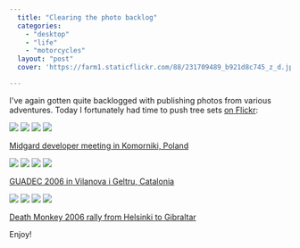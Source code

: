 ```yaml
---
  title: "Clearing the photo backlog"
  categories: 
    - "desktop"
    - "life"
    - "motorcycles"
  layout: "post"
  cover: 'https://farm1.staticflickr.com/88/231709489_b921d8c745_z_d.jpg?zz=1'

---
```

I've again gotten quite backlogged with publishing photos from various adventures. Today I fortunately had time to push tree sets [on Flickr][1]:

<a href="http://www.flickr.com/photos/bergie/231727544/in/set-72157594264807142/"><img src="http://static.flickr.com/82/231727544_dc4c74b75f_s.jpg" /></a>
<a href="http://www.flickr.com/photos/bergie/231731916/in/set-72157594264807142/"><img src="http://static.flickr.com/79/231731916_b8f743631d_s.jpg" /></a>
<a href="http://www.flickr.com/photos/bergie/231730253/in/set-72157594264807142/"><img src="http://static.flickr.com/88/231730253_a10d2e32ea_s.jpg" /></a>
<a href="http://www.flickr.com/photos/bergie/231733992/in/set-72157594264807142/"><img src="http://static.flickr.com/88/231733992_a2334a4b18_s.jpg" /></a>

[Midgard developer meeting in Komorniki, Poland][2]

<a href="http://www.flickr.com/photos/bergie/231776020/in/set-72157594264887831/"><img src="http://static.flickr.com/84/231776020_7d43c9318d_s.jpg" /></a>
<a href="http://www.flickr.com/photos/bergie/231777566/in/set-72157594264887831/"><img src="http://static.flickr.com/96/231777566_1d9759459b_s.jpg" /></a>
<a href="http://www.flickr.com/photos/bergie/231779185/in/set-72157594264887831/"><img src="http://static.flickr.com/96/231779185_0d00c0c1dc_s.jpg" /></a>
<a href="http://www.flickr.com/photos/bergie/231780456/in/set-72157594264887831/"><img src="http://static.flickr.com/96/231780456_c13f4046d3_s.jpg" /></a>

[GUADEC 2006 in Vilanova i Geltru, Catalonia][3]

<a href="http://www.flickr.com/photos/bergie/231692442/in/set-72157594264762462/"><img src="http://static.flickr.com/86/231692442_04d0bfd899_s.jpg" /></a>
<a href="http://www.flickr.com/photos/bergie/231702452/in/set-72157594264762462/"><img src="http://static.flickr.com/89/231702452_7ac1d71061_s.jpg" /></a>
<a href="http://www.flickr.com/photos/bergie/231705665/in/set-72157594264762462/"><img src="http://static.flickr.com/82/231705665_03dee57ef3_s.jpg" /></a>
<a href="http://www.flickr.com/photos/bergie/231709489/in/set-72157594264762462/"><img src="http://static.flickr.com/88/231709489_b921d8c745_s.jpg" /></a>

[Death Monkey 2006 rally from Helsinki to Gibraltar][4]

Enjoy!

[1]: http://www.flickr.com/photos/bergie/
[2]: http://www.flickr.com/photos/bergie/sets/72157594264807142/
[3]: http://www.flickr.com/photos/bergie/sets/72157594264887831/
[4]: http://www.flickr.com/photos/bergie/sets/72157594264762462/
